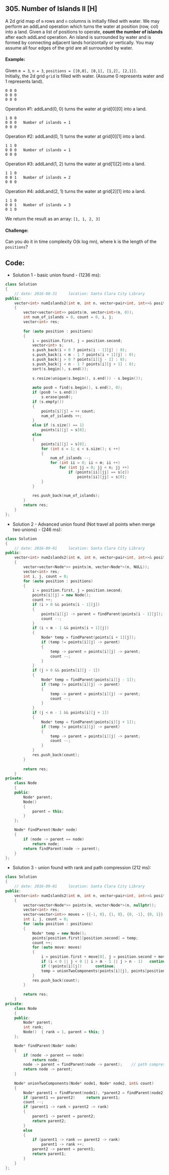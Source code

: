 ## 305. Number of Islands II [H]
A 2d grid map of `m` rows and `n` columns is initially filled with water. We may perform an addLand operation which turns the water at position (row, col) into a land. Given a list of positions to operate, **count the number of islands** after each addLand operation. An island is surrounded by water and is formed by connecting adjacent lands horizontally or vertically. You may assume all four edges of the grid are all surrounded by water.

#### Example:
Given `m = 3`, `n = 3`, `positions = [[0,0], [0,1], [1,2], [2,1]]`.   
Initially, the 2d grid `grid` is filled with water. (Assume 0 represents water and 1 represents land).   
```
0 0 0
0 0 0
0 0 0
```
Operation #1: addLand(0, 0) turns the water at grid[0][0] into a land.
```
1 0 0
0 0 0   Number of islands = 1
0 0 0
```
Operation #2: addLand(0, 1) turns the water at grid[0][1] into a land.
```
1 1 0
0 0 0   Number of islands = 1
0 0 0
```
Operation #3: addLand(1, 2) turns the water at grid[1][2] into a land.
```
1 1 0
0 0 1   Number of islands = 2
0 0 0
```
Operation #4: addLand(2, 1) turns the water at grid[2][1] into a land.
```
1 1 0
0 0 1   Number of islands = 3
0 1 0
```
We return the result as an array: `[1, 1, 2, 3]`

#### Challenge:
Can you do it in time complexity O(k log mn), where k is the length of the `positions`?

## Code:
- Solution 1 - basic union found - (1236 ms):
```c++
class Solution 
{
    // date: 2016-08-31     location: Santa Clara City Library
public:
    vector<int> numIslands2(int m, int n, vector<pair<int, int>>& positions) 
    {
        vector<vector<int>> points(m, vector<int>(n, 0));
        int num_of_islands = 0, count = 0, i, j;
        vector<int> res;
        
        for (auto position : positions)
        {
            i = position.first, j = position.second;
            vector<int> s;
            s.push_back(i > 0 ? points[i - 1][j] : 0);
            s.push_back(i < m - 1 ? points[i + 1][j] : 0);
            s.push_back(j > 0 ? points[i][j - 1] : 0);
            s.push_back(j < n - 1 ? points[i][j + 1] : 0);
            sort(s.begin(), s.end());
            
            s.resize(unique(s.begin(), s.end()) - s.begin());
            
            auto pos0 = find(s.begin(), s.end(), 0);
            if (pos0 != s.end())
                s.erase(pos0);
            if (s.empty())
            {
                points[i][j] = ++ count;
                num_of_islands ++;
            }
            else if (s.size() == 1)
                points[i][j] = s[0];
            else
            {
                points[i][j] = s[0];
                for (int c = 1; c < s.size(); c ++)
                {
                    num_of_islands --;
                    for (int ii = 0; ii < m; ii ++)
                        for (int jj = 0; jj < n; jj ++)
                            if (points[ii][jj] == s[c])
                                points[ii][jj] = s[0];
                }
            }
            
            res.push_back(num_of_islands);
        }
        return res;
    }
};
```

- Solution 2 - Advanced union found (Not travel all points when merge two unions) - (246 ms):
```c++
class Solution 
{
    // date: 2016-09-01     location: Santa Clara City Library
public:
    vector<int> numIslands2(int m, int n, vector<pair<int, int>>& positions) 
    {
        vector<vector<Node*>> points(m, vector<Node*>(n, NULL));
        vector<int> res;
        int i, j, count = 0;
        for (auto position : positions)
        {
            i = position.first, j = position.second;
            points[i][j] = new Node();
            count ++;
            if (i > 0 && points[i - 1][j])      
            {
                points[i][j] -> parent = findParent(points[i - 1][j]);
                count --;
            }
            if (i < m - 1 && points[i + 1][j])
            {
                Node* temp = findParent(points[i + 1][j]);
                if (temp != points[i][j] -> parent)
                {
                    temp -> parent = points[i][j] -> parent;
                    count --;
                }
            }
            if (j > 0 && points[i][j - 1])
            {
                Node* temp = findParent(points[i][j - 1]);
                if (temp != points[i][j] -> parent)
                {
                    temp -> parent = points[i][j] -> parent;
                    count --;
                }
            }
            if (j < n - 1 && points[i][j + 1])
            {
                Node* temp = findParent(points[i][j + 1]);
                if (temp != points[i][j] -> parent)
                {
                    temp -> parent = points[i][j] -> parent;
                    count --;
                }
            }
            res.push_back(count);
        }
        
        return res;
    }
private:
    class Node
    {
    public:
        Node* parent;
        Node()  
        {
            parent = this;
        }
    };

    Node* findParent(Node* node)
    {
        if (node -> parent == node)
            return node;
        return findParent(node -> parent);
    }
};
```

- Solution 3 - union found with rank and path compression (212 ms):
```c++
class Solution 
{
    // date: 2016-09-01     location: Santa Clara City Library
public:
    vector<int> numIslands2(int m, int n, vector<pair<int, int>>& positions) 
    {
        vector<vector<Node*>> points(m, vector<Node*>(n, nullptr));
        vector<int> res;
        vector<vector<int>> moves = {{-1, 0}, {1, 0}, {0, -1}, {0, 1}};
        int i, j, count = 0;
        for (auto position : positions)
        {
            Node* temp = new Node();
            points[position.first][position.second] = temp;
            count ++;
            for (auto move: moves)
            {
                i = position.first + move[0], j = position.second + move[1];
                if (i < 0 || j < 0 || i > m - 1 || j > n - 1)   continue;
                if (!points[i][j])      continue;
                temp = unionTwoComponents(points[i][j], points[position.first][position.second], count);
            }
            res.push_back(count);
        }
        
        return res;
    }
private:
    class Node
    {
    public:
        Node* parent;
        int rank;
        Node()  { rank = 1, parent = this; }
    };

    Node* findParent(Node* node)
    {
        if (node -> parent == node)
            return node;
        node -> parent = findParent(node -> parent);    // path compression
        return node -> parent;
    }
    
    Node* unionTwoComponents(Node* node1, Node* node2, int& count)
    {
        Node* parent1 = findParent(node1), *parent2 = findParent(node2);
        if (parent1 == parent2)     return parent1;
        count --;
        if (parent1 -> rank < parent2 -> rank)
        {
            parent1 -> parent = parent2;
            return parent2;
        }
        else
        {
            if (parent1 -> rank == parent2 -> rank)
                parent1 -> rank ++;
            parent2 -> parent = parent1;
            return parent1;
        }
    }
};
```
